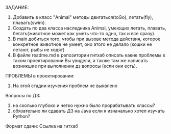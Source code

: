
ЗАДАНИЕ:

1) Добавить в класс "Animal" методы двигаться(toGo), летать(fly), плавать(swim).
2) Создать по два класса
наследника Animal, умеющих летать, плавать, бегать(животное может как уметь что-то одно, так и все сразу).
3) В main добиться того, чтобы при вызове метода действия, которое конкретное животное не умеет, оно этого не делало (кошки не летают, рыбы не ходят)
4) В файле readme.md в репозитории гитхаб описать
какие проблемы в таком проектировании Вы увидели,
а также там же написать возникшие при выполнении дз вопросы
(если они есть).


ПРОБЛЕМЫ в проектировании:
1. На этой стадии изучения проблем не выявлено

Вопросы по ДЗ:
1. на сколько глубоко и четко нужно было прорабатывать классы?
2. обязательно ли сдавать ДЗ на Java если я изначально хотел изучать Python?


Формат сдачи: Ссылка на гитхаб